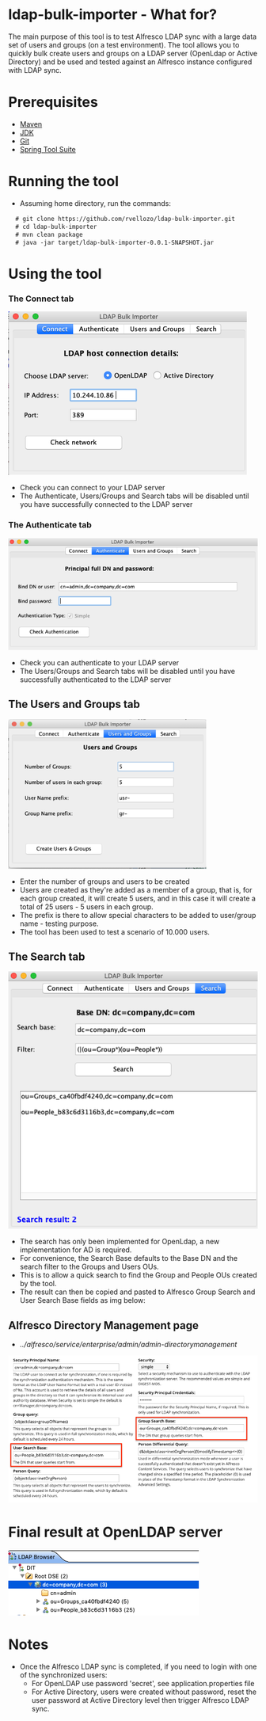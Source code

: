 # ldap-bulk-importer - What for?

The main purpose of this tool is to test Alfresco LDAP sync with a large data set of users and groups (on a test environment).
The tool allows you to quickly bulk create users and groups on a LDAP server (OpenLdap or Active Directory) and be used
and tested against an Alfresco instance configured with LDAP sync.

# Prerequisites
* [Maven](https://maven.apache.org/download.cgi)
* [JDK](https://www.oracle.com/technetwork/java/javase/downloads/jdk8-downloads-2133151.html)
* [Git](https://git-scm.com/downloads)
* [Spring Tool Suite](https://spring.io/tools3/sts/all)

# Running the tool
* Assuming home directory, run the commands:
```
  # git clone https://github.com/rvellozo/ldap-bulk-importer.git
  # cd ldap-bulk-importer
  # mvn clean package
  # java -jar target/ldap-bulk-importer-0.0.1-SNAPSHOT.jar
```

# Using the tool
### The Connect tab

<img src="/src/main/resources/img/connect.png" >

* Check you can connect to your LDAP server
* The Authenticate, Users/Groups and Search tabs will be disabled until you have successfully connected to the LDAP server
### The Authenticate tab

<img src="/src/main/resources/img/authenticate.png">

* Check you can authenticate to your LDAP server
* The Users/Groups and Search tabs will be disabled until you have successfully authenticated to the LDAP server
## The Users and Groups tab

<img src="/src/main/resources/img/users-groups.png" width="400">

* Enter the number of groups and users to be created
* Users are created as they're added as a member of a group, that is, for each group created, it will create 5 users, and in this case     it will create a total of 25 users - 5 users in each group.
* The prefix is there to allow special characters to be added to user/group name - testing purpose.
* The tool has been used to test a scenario of 10.000 users.
  
## The Search tab

<img src="/src/main/resources/img/search.png">

* The search has only been implemented for OpenLdap, a new implementation for AD is required.
* For convenience, the Search Base defaults to the Base DN and the search filter to the Groups and Users OUs.
* This is to allow a quick search to find the Group and People OUs created by the tool.
* The result can then be copied and pasted to Alfresco Group Search and User Search Base fields as img below:

## Alfresco Directory Management page

* _../alfresco/service/enterprise/admin/admin-directorymanagement_

<img src="/src/main/resources/img/alf-dir-mng.png">

# Final result at OpenLDAP server

<img src="/src/main/resources/img/ldap-server.png">

# Notes
* Once the Alfresco LDAP sync is completed, if you need to login with one of the synchronized users:
  * For OpenLDAP use password 'secret', see application.properties file
  * For Active Directory, users were created without password, reset the user password at Active Directory level then trigger Alfresco     LDAP sync.
